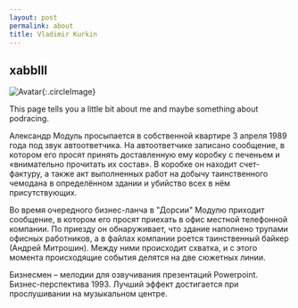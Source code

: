 ```yaml
---
layout: post
permalink: about
title: Vladimir Kurkin
---
```

## xabblll


![Avatar](https://i.pinimg.com/736x/5e/1c/f3/5e1cf347654d865044cc7f262640b3b9.jpg "I don't like sand..."){:.circleImage}

This page tells you a little bit about me and maybe something about podracing.


Александр Модуль просыпается в собственной квартире 3 апреля 1989 года под звук автоответчика.
На автоответчике записано сообщение, в котором его просят принять доставленную ему коробку с печеньем
и «внимательно прочитать их состав». В коробке он находит счет-фактуру, а также акт выполненных работ
на добычу таинственного чемодана в определённом здании и убийство всех в нём присутствующих.

Во время очередного бизнес-ланча в "Дорсии" Модулю приходит сообщение, в котором его просят приехать в
офис местной телефонной компании. По приезду он обнаруживает, что здание наполнено трупами офисных работников,
а в файлах компании роется таинственный байкер (Андрей Митрошин). Между ними происходит схватка, и с этого
момента происходящие события делятся на две сюжетных линии.

Бизнесмен – мелодии для озвучивания презентаций Powerpoint.
Бизнес-перспектива 1993.
Лучший эффект достигается при прослушивании на музыкальном центре.